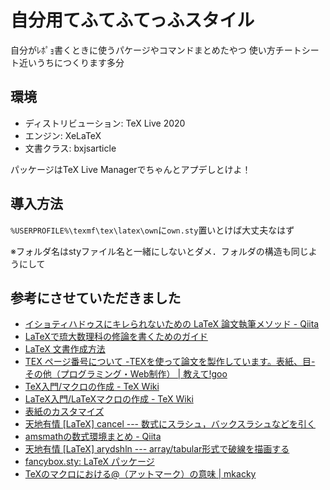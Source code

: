 # 自分用てふてふてっふスタイル

自分がﾚﾎﾟｮ書くときに使うパケージやコマンドまとめたやつ
使い方チートシート近いうちにつくります多分

## 環境

- ディストリビューション: TeX Live 2020
- エンジン: XeLaTeX
- 文書クラス: bxjsarticle

パッケージはTeX Live Managerでちゃんとアプデしとけよ！

## 導入方法

`%USERPROFILE%\texmf\tex\latex\own`に`own.sty`置いとけば大丈夫なはず

※フォルダ名はstyファイル名と一緒にしないとダメ．フォルダの構造も同じようにして

## 参考にさせていただきました

- [イショティハドゥスにキレられないための LaTeX 論文執筆メソッド - Qiita](https://qiita.com/Ishotihadus/items/bbbb85f54e6a4e7aaac0)
- [LaTeXで琉大数理科の修論を書くためのガイド](http://www.math.u-ryukyu.ac.jp/~tsukuda/computer/guide_uryukyu.html)
- [LaTeX 文書作成方法](http://www.yamamo10.jp/yamamoto/comp/latex/make_doc/make_doc.html)
- [TEX ページ番号について -TEXを使って論文を製作しています。表紙、目- その他（プログラミング・Web制作） | 教えて!goo](https://oshiete.goo.ne.jp/qa/2748969.html)
- [TeX入門/マクロの作成 - TeX Wiki](https://texwiki.texjp.org/?TeX%E5%85%A5%E9%96%80%2F%E3%83%9E%E3%82%AF%E3%83%AD%E3%81%AE%E4%BD%9C%E6%88%90)
- [LaTeX入門/LaTeXマクロの作成 - TeX Wiki](https://texwiki.texjp.org/?LaTeX%E5%85%A5%E9%96%80%2FLaTeX%E3%83%9E%E3%82%AF%E3%83%AD%E3%81%AE%E4%BD%9C%E6%88%90)
- [表紙のカスタマイズ](http://tex.pc-physics.com/cover-customize.html)
- [天地有情 [LaTeX] cancel --- 数式にスラシュ，バックスラシュなどを引く](https://konoyonohana.blog.fc2.com/blog-entry-216.html)
- [amsmathの数式環境まとめ - Qiita](https://qiita.com/t_kemmochi/items/a4c390b4967b13f3afb7)
- [天地有情 [LaTeX] arydshln  --- array/tabular形式で破線を描画する](https://konoyonohana.blog.fc2.com/blog-entry-507.html)
- [fancybox.sty: LaTeX パッケージ](http://xyoshiki.web.fc2.com/tex/fancybox.html)
- [TeXのマクロにおける@（アットマーク）の意味 | mkacky](https://mkacky.wordpress.com/2013/12/17/tex%E3%81%AE%E3%83%9E%E3%82%AF%E3%83%AD%E3%81%AB%E3%81%8A%E3%81%91%E3%82%8B%EF%BC%88%E3%82%A2%E3%83%83%E3%83%88%E3%83%9E%E3%83%BC%E3%82%AF%EF%BC%89%E3%81%AE%E6%84%8F%E5%91%B3/)
